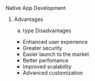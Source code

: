 <html>
<head>
<title>Mobile Application Platforms</title>
</head>
<Body>
Native App Development
  <OL type="1">
 <Li>Advantages</Li>
 <OL type="a">
 <Li>type Disadvantages</Li>
 </OL>
   <UL type="square">
 <Li>Enhanced user experience</Li>
 <Li>Greater security</Li>
 <Li>Easier launch to the market</Li>
 <Li>Better perfomance</Li>
 <Li>Improved scalability</Li>
 <Li>Advanced customization</Li>
 
